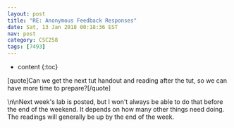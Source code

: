 ```yaml
---
layout: post
title: "RE: Anonymous Feedback Responses"
date: Sat, 13 Jan 2018 00:18:36 EST
nav: post
category: CSC258
tags: [7493]
---
```


* content
{:toc}

[quote]Can we get the next tut handout and reading after the tut, so we can have more time to prepare?[/quote]
<!-- more -->
<p>\n\nNext week's lab is posted, but I won't always be able to do that before the end of the weekend. It depends on how many other things need doing. The readings will generally be up by the end of the week.</p>
